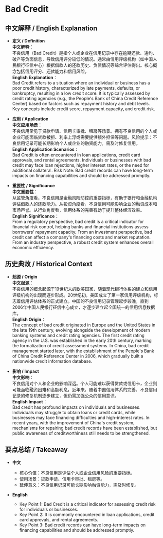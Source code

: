 # Bad Credit

## 中文解释 / English Explanation

* **定义 / Definition**  
  **中文解释**：  
  不良信用（Bad Credit）是指个人或企业在信用记录中存在逾期还款、违约、破产等负面信息，导致信用评分较低的情况。通常由信用评级机构（如中国人民银行征信中心）根据借款人的还款历史、负债情况等综合评估得出。核心概念包括信用评分、还款能力和信用风险。  
  **English Explanation**：  
  Bad Credit refers to a situation where an individual or business has a poor credit history, characterized by late payments, defaults, or bankruptcy, resulting in a low credit score. It is typically assessed by credit rating agencies (e.g., the People's Bank of China Credit Reference Center) based on factors such as repayment history and debt levels. Key concepts include credit score, repayment capacity, and credit risk.

* **应用 / Application**  
  **中文应用场景**：  
  不良信用常见于贷款申请、信用卡审批、租房等场景。拥有不良信用的个人或企业可能面临贷款被拒、利率上浮或需要提供额外担保等问题。风险提示：不良信用记录可能长期影响个人或企业的融资能力，需及时修复信用。  
  **English Application Scenarios**：  
  Bad Credit is often encountered in loan applications, credit card approvals, and rental agreements. Individuals or businesses with bad credit may face loan rejections, higher interest rates, or the need for additional collateral. Risk Note: Bad credit records can have long-term impacts on financing capabilities and should be addressed promptly.

* **重要性 / Significance**  
  **中文重要性**：  
  从监管角度看，不良信用是金融风险防控的重要指标，有助于银行和金融机构评估借款人的还款能力。从投资角度看，不良信用可能影响企业的融资成本和市场声誉。从行业角度看，信用体系的完善有助于提升整体经济效率。  
  **English Significance**：  
  From a regulatory perspective, bad credit is a critical indicator for financial risk control, helping banks and financial institutions assess borrowers' repayment capacity. From an investment perspective, bad credit can affect a company's financing costs and market reputation. From an industry perspective, a robust credit system enhances overall economic efficiency.

## 历史典故 / Historical Context

* **起源 / Origin**  
  **中文起源**：  
  不良信用的概念起源于19世纪末的欧美国家，随着现代银行体系的建立和信用评级机构的出现而逐步形成。20世纪初，美国成立了第一家信用评级机构，标志着信用评估体系的正式建立。中国的不良信用记录管理起步较晚，直到2006年中国人民银行征信中心成立，才逐步建立起全国统一的信用信息数据库。  
  **English Origin**：  
  The concept of bad credit originated in Europe and the United States in the late 19th century, evolving alongside the development of modern banking systems and credit rating agencies. The first credit rating agency in the U.S. was established in the early 20th century, marking the formalization of credit assessment systems. In China, bad credit management started later, with the establishment of the People's Bank of China Credit Reference Center in 2006, which gradually built a nationwide credit information database.

* **影响 / Impact**  
  **中文影响**：  
  不良信用对个人和企业的影响深远。个人可能难以获得贷款或信用卡，企业则可能面临融资困难和高额利息。近年来，随着中国信用体系的完善，不良信用记录的修复机制逐步建立，但仍需加强公众的信用意识。  
  **English Impact**：  
  Bad credit has profound impacts on individuals and businesses. Individuals may struggle to obtain loans or credit cards, while businesses may face financing difficulties and high-interest rates. In recent years, with the improvement of China's credit system, mechanisms for repairing bad credit records have been established, but public awareness of creditworthiness still needs to be strengthened.

## 要点总结 / Takeaway

* **中文**  
  - 核心价值：不良信用是评估个人或企业信用风险的重要指标。  
  - 使用场景：贷款申请、信用卡审批、租房等。  
  - 延伸意义：不良信用记录可能长期影响融资能力，需及时修复。  

* **English**  
  - Key Point 1: Bad Credit is a critical indicator for assessing credit risk for individuals or businesses.  
  - Key Point 2: It is commonly encountered in loan applications, credit card approvals, and rental agreements.  
  - Key Point 3: Bad credit records can have long-term impacts on financing capabilities and should be addressed promptly.